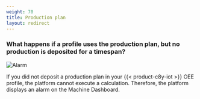 ```yaml
---
weight: 70
title: Production plan
layout: redirect
---
```


### What happens if a profile uses the production plan, but no production is deposited for a timespan?

![Alarm](/images/oee/faq/faq-alarm-for-missing-production-plan.png)

If you did not deposit a production plan in your {{< product-c8y-iot >}} OEE profile, the platform cannot execute a calculation. Therefore, the platform displays an alarm on the Machine Dashboard.
